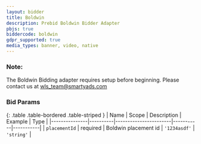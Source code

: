 ```yaml
---
layout: bidder
title: Boldwin
description: Prebid Boldwin Bidder Adapter
pbjs: true
biddercode: boldwin
gdpr_supported: true
media_types: banner, video, native
---
```


### Note:

The Boldwin Bidding adapter requires setup before beginning. Please contact us at wls_team@smartyads.com

### Bid Params

{: .table .table-bordered .table-striped }
| Name          | Scope    | Description           | Example   | Type      |
|---------------|----------|-----------------------|-----------|-----------|
| `placementId`      | required | Boldwin placement id         | `'1234asdf'`    | `'string'` |
